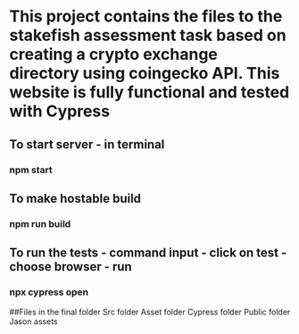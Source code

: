 # This project contains the files to the stakefish assessment task based on creating a crypto exchange directory using coingecko API. This website is fully functional and tested with Cypress

## To start server - in terminal
### npm start

## To make hostable build
### npm run build

## To run the tests - command input - click on test - choose browser - run
### npx cypress open

##Files in the final folder
Src folder
Asset folder
Cypress folder
Public folder
Jason assets
